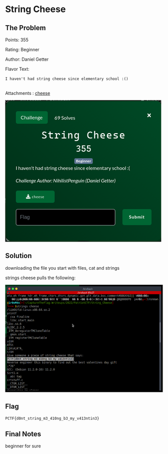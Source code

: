 # String Cheese

## The Problem

Points: 355

Rating: Beginner

Author: Daniel Getter

Flavor Text:
```
I haven't had string cheese since elementary school :()


```

Attachments : [cheese](cheese)

![open.png](open.png)

## Solution

downloading the file you start with files, cat and strings

strings cheese pulls the following:


![flag.png](flag.png)

## Flag
```
PCTF{d0nt_string_m3_410ng_b3_my_v413ntin3}

```

## Final Notes

beginner for sure